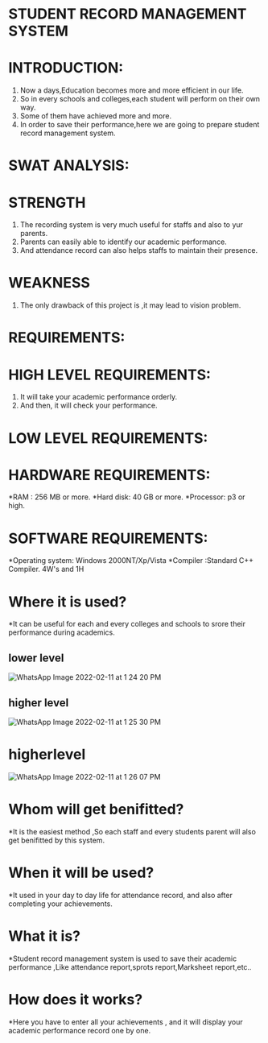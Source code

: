 # STUDENT RECORD MANAGEMENT SYSTEM
# INTRODUCTION:
1. Now a days,Education becomes more and more efficient in our life.
2. So in every schools and colleges,each student will perform on their own way.
3. Some of them have achieved more and more.
4. In order to save their performance,here we are going to prepare student record management system.

# SWAT ANALYSIS:
# STRENGTH
1. The recording system is very much useful for staffs and also to yur parents.
2. Parents can easily able to identify our academic performance.
3. And attendance record can also helps staffs to maintain their presence.

# WEAKNESS
1. The only drawback of this project is ,it may lead to vision problem.

# REQUIREMENTS:
# HIGH LEVEL REQUIREMENTS:
1. It will take your academic performance orderly.
2. And then, it will check your performance.

# LOW LEVEL REQUIREMENTS:
# HARDWARE REQUIREMENTS:
*RAM : 256 MB or more.
*Hard disk: 40 GB or more. 
*Processor: p3 or high.

# SOFTWARE REQUIREMENTS:
*Operating system: Windows 2000NT/Xp/Vista
*Compiler :Standard C++ Compiler.
4W's and 1H

# Where it is used?
 *It can be useful for each and every colleges and schools to srore their performance during academics.
 
 ## lower level

![WhatsApp Image 2022-02-11 at 1 24 20 PM](https://user-images.githubusercontent.com/99087988/153556781-112d33d7-0f22-43bb-8626-35de1cf0d9aa.jpeg)

## higher level

![WhatsApp Image 2022-02-11 at 1 25 30 PM](https://user-images.githubusercontent.com/99087988/153556864-54a6657b-979f-46a7-848b-ea17fa61fba9.jpeg)
# higherlevel
![WhatsApp Image 2022-02-11 at 1 26 07 PM](https://user-images.githubusercontent.com/99087988/153557142-0edc6b81-af9d-481f-b287-5da5289b86e7.jpeg)


 
# Whom will get benifitted?
 *It is the easiest method ,So each staff and every students parent will also get benifitted by this system.
 
# When it will be used?
 *It used in your day to day life for attendance record, and also after completing your achievements.
 
# What it is?
 *Student record management system is used to save their academic performance ,Like attendance report,sprots report,Marksheet report,etc..
 
# How does it works?
 *Here you have to enter  all your achievements , and it will display your academic performance record one by one.
